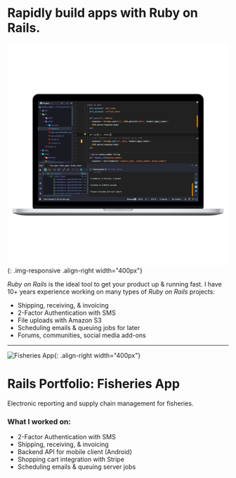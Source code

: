 
# <i class="fa fa-gem"></i> Rapidly build apps with Ruby on Rails.
![Ruby on Rails](/assets/images/resume/rubymine_macbookpro15_mockuphone.png){: .img-responsive .align-right width="400px"}

_Ruby on Rails_ is the ideal tool to get your product up & running fast. I have 10+ years experience working on many types of _Ruby on Rails_ projects:

<ul class="fa-ul">
  <li><i class="fas fa-li fa-dolly-flatbed" aria-hidden="true"></i>Shipping, receiving, & invoicing</li>
  <li><i class="fas fa-li fa-sign-in-alt" aria-hidden="true"></i>2-Factor Authentication with SMS</li>
  <li><i class="fab fa-li fa-aws" aria-hidden="true"></i>File uploads with Amazon S3</li>
  <li><i class="fas fa-li fa-clock" aria-hidden="true"></i>Scheduling emails & queuing jobs for later</li>
  <li><i class="fas fa-li fa-images" aria-hidden="true"></i>Forums, communities, social media add-ons</li>
</ul>

<div style="clear: right;"></div>

***

![Fisheries App](../assets/images/resume/trawl_horizontal_cropped.png){: .align-right width="400px"}

# <i class="fa fa-briefcase"></i> Rails Portfolio: Fisheries App

Electronic reporting and supply chain management for fisheries.

### What I worked on:
<ul class="fa-ul">
  <li><i class="fas fa-li fa-sign-in-alt" aria-hidden="true"></i>2-Factor Authentication with SMS</li>
  <li><i class="fas fa-li fa-dolly-flatbed" aria-hidden="true"></i>Shipping, receiving, & invoicing</li>
  <li><i class="fa fa-li fa-mobile" aria-hidden="true"></i>Backend API for mobile client (Android)</li>
  <li><i class="fas fa-li fa-cart-plus" aria-hidden="true"></i>Shopping cart integration with Stripe</li>
  <li><i class="fa fa-li fa-clock" aria-hidden="true"></i>Scheduling emails & queuing server jobs</li>
</ul>

<div style="clear: right;"></div>




